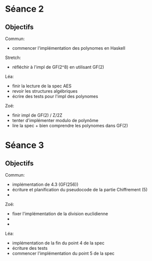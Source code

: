 # Séance 2

## Objectifs

Commun:
  - commencer l'implémentation des polynomes en Haskell

Stretch:
  - réfléchir à l'impl de GF(2^8) en utilisant GF(2)

Léa:
  - finir la lecture de la spec AES
  - revoir les structures algébriques
  - écrire des tests pour l'impl des polynomes

Zoë:
  - finir impl de GF(2) / Z/2Z
  - tenter d'implémenter modulo de polynôme
  - lire la spec + bien comprendre les polynomes dans GF(2)


# Séance 3

## Objectifs

Commun:
  - implémentation de 4.3 (GF(256))
  - écriture et planification du pseudocode de la partie Chiffrement (5)
  -
Zoë:
  - fixer l'implémentation de la division euclidienne
  -
  -
Léa:
  - implémentation de la fin du point 4 de la spec
  - écriture des tests
  - commencer l'implémentation du point 5 de la spec